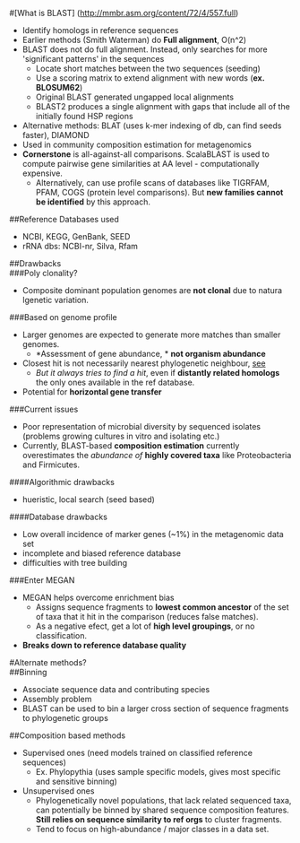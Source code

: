 #[What is BLAST] (http://mmbr.asm.org/content/72/4/557.full)    
- Identify homologs in reference sequences    
- Earlier methods (Smith Waterman) do **Full alignment**, O(n^2)  
- BLAST does not do full alignment. Instead, only searches for more 'significant patterns' in the sequences  
	- Locate short matches between the two sequences (seeding)  
	- Use a scoring matrix to extend alignment with new words (**ex. BLOSUM62**)  
	- Original BLAST generated ungapped local alignments  
	- BLAST2 produces a single alignment with gaps that include all of the initially found HSP regions   
- Alternative methods: BLAT (uses k-mer indexing of db, can find seeds faster), DIAMOND  
- Used in community composition estimation for metagenomics  
- **Cornerstone** is all-against-all comparisons. ScalaBLAST is used to compute pairwise gene similarities at AA level - computationally expensive.
	- Alternatively, can use profile scans of databases like TIGRFAM, PFAM, COGS (protein level comparisons). But **new families cannot be identified** by this approach.    

##Reference Databases used    
- NCBI, KEGG, GenBank, SEED   
- rRNA dbs: NCBI-nr, Silva, Rfam  

##Drawbacks   
###Poly clonality?  
- Composite dominant population genomes are **not clonal** due to natura lgenetic variation.    

###Based on genome profile   
- Larger genomes are expected to generate more matches than smaller genomes.  
	- *Assessment of gene abundance, * **not organism abundance**    
- Closest hit is not necessarily nearest phylogenetic neighbour, [see](http://link.springer.com/article/10.1007%2Fs002390010184)   
	- *But it always tries to find a hit*, even if **distantly related homologs** the only ones available in the ref database.   
- Potential for **horizontal gene transfer**   

###Current issues   
- Poor representation of microbial diversity by sequenced isolates (problems growing cultures in vitro and isolating etc.)   
- Currently, BLAST-based **composition estimation** currently overestimates the *abundance of* **highly covered taxa** like Proteobacteria and Firmicutes.     

####Algorithmic drawbacks    
- hueristic, local search (seed based)  

####Database drawbacks  
- Low overall incidence of marker genes  (~1%) in the metagenomic data set  
- incomplete and biased reference database  
- difficulties with tree building  

###Enter MEGAN  
- MEGAN helps overcome enrichment bias   
	- Assigns sequence fragments to **lowest common ancestor** of the set of taxa that it hit in the comparison (reduces false matches).    
	- As a negative efect, get a lot of **high level groupings**, or no classification.   
- **Breaks down to reference database quality**  

#Alternate methods?   
##Binning   
- Associate sequence data and contributing species  
- Assembly problem  
- BLAST can be used to bin a larger cross section of sequence fragments to phylogenetic groups

##Composition based methods  
- Supervised ones (need models trained on classified reference sequences)   
	- Ex. Phylopythia (uses sample specific models, gives most specific and sensitive binning)   
- Unsupervised ones  
	- Phylogenetically novel populations, that lack related sequenced taxa, can potentially be binned by shared sequence composition features. **Still relies on sequence similarity to ref orgs** to cluster fragments.  
	- Tend to focus on high-abundance / major classes in a data set.   



